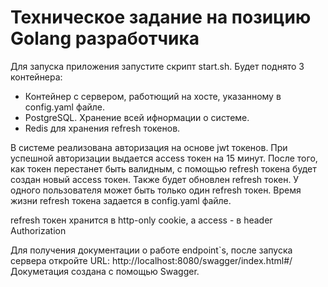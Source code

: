 # Техническое задание на позицию Golang разработчика

Для запуска приложения запустите скрипт start.sh. 
Будет поднято 3 контейнера:
- Контейнер с сервером, работющий на хосте, указанному в config.yaml файле.
- PostgreSQL. Хранение всей ифнормации о системе.
- Redis для хранения refresh токенов.

В системе реализована авторизация на основе jwt токенов. При успешной авторизации выдается access токен на 15 минут.
После того, как токен перестанет быть валидным, с помощью refresh токена будет создан новый access токен.
Также будет обновлен refresh токен. У одного пользователя может быть только один refresh токен.
Время жизни refresh токена задается в config.yaml файле.

refresh токен хранится в http-only cookie, а access - в header Authorization

Для получения документации о работе endpoint`s, после запуска сервера откройте URL: http://localhost:8080/swagger/index.html#/
Докуметация создана с помощью Swagger. 

